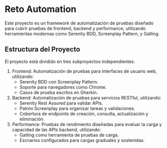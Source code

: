 # Reto Automation

Este proyecto es un framework de automatización de pruebas diseñado para cubrir pruebas de frontend, backend y performance, utilizando herramientas modernas como Serenity BDD, Screenplay Pattern, y Gatling.

## Estructura del Proyecto
El proyecto está dividido en tres subproyectos independientes:

1. Frontend: Automatización de pruebas para interfaces de usuario web, utilizando:
    - Serenity BDD con Screenplay Pattern.
    - Soporte para navegadores como Chrome.
    - Casos de prueba escritos en Gherkin.
2. Backend: Automatización de pruebas para servicios RESTful, utilizando:
    - Serenity Rest Assured para validar APIs.
    - Patrón Screenplay para organizar tareas y validaciones.
    - Cobertura de endpoints de creación, consulta, actualización y eliminación.
3. Performance: Pruebas de rendimiento diseñadas para evaluar la carga y capacidad de las APIs backend, utilizando:
    - Gatling como herramienta de pruebas de carga.
    - Escnarios configurados para cargas graduales y sostenidas.